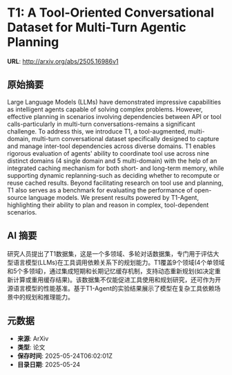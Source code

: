 # T1: A Tool-Oriented Conversational Dataset for Multi-Turn Agentic Planning

**URL**: http://arxiv.org/abs/2505.16986v1

## 原始摘要

Large Language Models (LLMs) have demonstrated impressive capabilities as
intelligent agents capable of solving complex problems. However, effective
planning in scenarios involving dependencies between API or tool
calls-particularly in multi-turn conversations-remains a significant challenge.
To address this, we introduce T1, a tool-augmented, multi-domain, multi-turn
conversational dataset specifically designed to capture and manage inter-tool
dependencies across diverse domains. T1 enables rigorous evaluation of agents'
ability to coordinate tool use across nine distinct domains (4 single domain
and 5 multi-domain) with the help of an integrated caching mechanism for both
short- and long-term memory, while supporting dynamic replanning-such as
deciding whether to recompute or reuse cached results. Beyond facilitating
research on tool use and planning, T1 also serves as a benchmark for evaluating
the performance of open-source language models. We present results powered by
T1-Agent, highlighting their ability to plan and reason in complex,
tool-dependent scenarios.


## AI 摘要

研究人员提出了T1数据集，这是一个多领域、多轮对话数据集，专门用于评估大型语言模型(LLMs)在工具调用依赖关系下的规划能力。T1覆盖9个领域(4个单领域和5个多领域)，通过集成短期和长期记忆缓存机制，支持动态重新规划(如决定重新计算或重用缓存结果)。该数据集不仅能促进工具使用和规划研究，还可作为开源语言模型的性能基准。基于T1-Agent的实验结果展示了模型在复杂工具依赖场景中的规划和推理能力。

## 元数据

- **来源**: ArXiv
- **类型**: 论文
- **保存时间**: 2025-05-24T06:02:01Z
- **目录日期**: 2025-05-24
